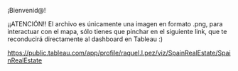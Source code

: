 ¡Bienvenid@!

¡¡ATENCIÓN!! El archivo es únicamente una imagen en formato .png, para interactuar con el mapa, sólo tienes que pinchar en el siguiente link, que te reconducirá directamente al dashboard en Tableau :)

https://public.tableau.com/app/profile/raquel.l.pez/viz/SpainRealEstate/SpainRealEstate
